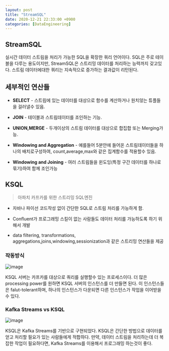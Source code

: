 ```yaml
---
layout: post
title: "StreamSQL"
date: 2020-12-21 22:33:00 +0900
categories: [DataEngineering]
---
```


## StreamSQL
실시간 데이터 스트림을 처리가 가능한 SQL을 확장한 쿼리 언어이다. SQL은 주로 테이블을 다루는 용도이지만, StreamSQL은 스트리밍 데이터를 처리하는 능력까지 갖고있다. 스트림 데이터에대한 쿼리는 지속적으로 증가하는 결과값이 리턴된다.

## 세부적인 연산들

- **SELECT** - 스트림에 있는 데이터를 대상으로 함수를 계산하거나 원치않는 튜플들을 걸러낼수 있음.

- **JOIN** - 테이블과 스트림데이터를 조인하는 기능.

- **UNION,MERGE** - 두개이상의 스트림 데이터를 대상으로 합집합 또는 Merging가능.

- **Windowing and Aggregation** - 예를들어 5분안에 들어온 스트림데이터들을 하나의 배치로구성하여, count,average,max와 같은 집계함수를 적용할수 있음.

- **Windowing and Joining** - 여러 스트림들을 윈도잉(특정 구간 데이터를 하나로 묶기)하여 함께 조인가능

## KSQL

> 아파치 카프카를 위한 스트리밍 SQL엔진

- 자바나 파이선 코드작성 없이 간단한 SQL로 스트림 처리를 가능하게 함.

- Confluent가 프로그래밍 스킬이 없는 사람들도 데이터 처리를 가능하도록 하기 위해서 개발

- data filtering, transformations, aggregations,joins,windowing,sessionization과 같은 스트리밍 연산들을 제공

### 작동방식

![image](https://d2hhs94aauusoe.cloudfront.net/wp-content/uploads/2020/07/KSQL03.png)

KSQL 서버는 카프카를 대상으로 쿼리를 실행할수 있는 프로세스이다. 더 많은 processing power를 원하면 KSQL 서버의 인스턴스를 더 만들면 된다. 이 인스턴스들은 falut-tolerant하며, 하나의 인스턴스가 다운되면 다른 인스턴스가 작업을 이어받을수 있다. 

### Kafka Streams vs KSQL

![image](https://d2hhs94aauusoe.cloudfront.net/wp-content/uploads/2020/07/KSQL04-1536x864.png)

KSQL은 Kafka Streams를 기반으로 구현되었다. KSQL은 간단한 방법으로 데이터를 얻고 처리할 필요가 있는 사람들에게 적합하다. 만약, 데이터 스트림을 처리하는데 더 복잡한 작업이 필요하다면, Kafka Streams를 이용해서 프로그래밍 하는것이 좋다. 